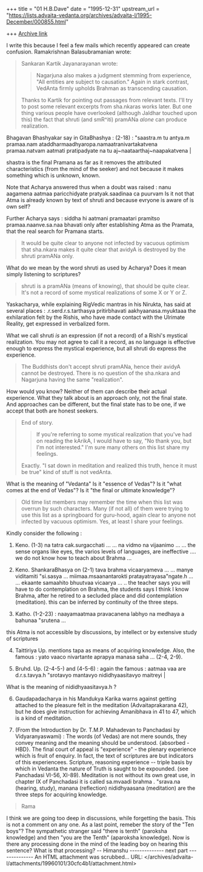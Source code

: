 +++
title = "01 H.B.Dave"
date = "1995-12-31"
upstream_url = "https://lists.advaita-vedanta.org/archives/advaita-l/1995-December/000855.html"

+++
[Archive link](https://lists.advaita-vedanta.org/archives/advaita-l/1995-December/000855.html)

I write this because I feel a few mails which recently appeared can
create confusion.
Ramakrishnan Balasubramanian wrote:

> Sankaran Kartik Jayanarayanan <kartik at ECE.UTEXAS.EDU> wrote:
>
> > Nagarjuna also makes a judgment stemming from experience, "All
> entities
> > are subject to causation." Again in stark contrast, VedAnta firmly
> upholds
> > Brahman as transcending causation.
>
> Thanks to Kartik for pointing out passages from relevant texts. I'll
> try to post some relevant excerpts from sha.nkaras works later. But
> one thing various people have overlooked (although Jaldhar touched
> upon this) the fact that shruti (and smR^iti) pramANa *alone* can
> produce realization.

Bhagavan Bhashyakar say in GitaBhashya : (2-18) :
"saastra.m tu antya.m  pramaa.nam
ataddharmaadhyaropa.namaatranivartakatvena pramaa.natvam aatmati
pratipadyate na tu aj~naataarthaj~naapakatvena |

shastra is the final Pramana as far as it removes the attributed
characteristics (from the mind of the seeker) and not because it makes
something which is unknown, known.

Note that Acharya answered thus when a doubt was raised :
nanu aagamena aatmaa paricchidyate pratyak.saadinaa ca puurvam
Is it not that Atma is already known by text of shruti and because
evryone is aware of is own self?

Further Acharya says :
siddha hi aatmani pramaatari pramitso pramaa.naanve.sa.naa bhavati
only after establishing Atma as the Pramata, that the real search for
Pramana starts.

> It would be quite clear to anyone not infected by
> vacuous optimism that sha.nkara makes it quite clear that avidyA is
> destroyed by the shruti pramANa only.

What do we mean by the word shruti as used by Acharya? Does it mean
simply listening to scriptures?

>

> shruti is a pramANa (means of
> knowing), that should be quite clear. It's not a record of some
> mystical realizations of some X or Y or Z.

Yaskacharya,  while explaining RigVedic mantras in his Nirukta,  has said
at several places :
.r.serd.r.s.tarthasya pritirbhavati aakhyaanasa.myuktaaa
the exhilaration felt by the Rishis, who have made contact with the
Ulrimate Reality, get expressed in verbalized form.

What we call shruti *is* an expression (if not a record) of a Rishi's
mystical realization. You may not agree to call it a record, as no
language is effective enough to express the mystical experience, but all
shruti do express the experience.


> The Buddhists don't accept
> shruti pramANa, hence their avidyA cannot be destroyed. There is no
> question of the sha.nkara and Nagarjuna having the same "realization".

How would you know? Neither of them can describe their actual experience.
What they talk about is an approach only, not the final state. And
approaches can be different, but the final state has to be one, if we
accept that both are honest seekers.

>
> End of story.
>
> > If you're referring to some mystical realization that you've had on
> > reading the kArikA, I would have to say, "No thank you, but I'm not
> > interested." I'm sure many others on this list share my feelings.
>
> Exactly. "I sat down in meditation and realized this truth, hence it
> must be true" kind of stuff is not vedAnta.

What is the meaning of "Vedanta" Is it "essence of Vedas"? Is it "what
comes at the end of Vedas"? Is it "the final or ultimate knowledge"?

> Old time list members may
> remember the time when this list was overrun by such characters. Many
> (if not all) of them were trying to use this list as a springboard for
> guru-hood, again clear to anyone not infected by vacuous optimism.
> Yes, at least I share your feelings.

Kindly consider the following :
1.  Keno. (1-3) na tatra cak.surgacchati  ... ...  na vidmo na vijaanimo
... ...
the sense organs like eyes, the varios levels of languages, are
ineffective .... we do not know how to teach about Brahma ...

2.  Keno. ShankaraBhasya on (2-1) tava brahma vicaaryameva  ... ... manye
viditamiti "si.sasya  ... miimaa.msaanantarokti  pratayatrayasa"ngate.h
... ... ekaante samaahito bhuutvaa vicaarya ... ..
the teacher says you will have to do contemplation on Brahma, the
students says I think I know Brahma, after he retired to a secluded place
and did contemplation (meditation). this can be inferred by continuity of
the three steps.

3.  Katho. (1-2-23) :
naayamaatmaa pravacanena labhyo na medhaya a bahunaa "srutena ...

this Atma is not accessible by discussions, by intellect or by extensive
study of scriptures

4. Taittiriya Up. mentions tapa as means of acquiring knowledge. Also,
the famous :
yato vaaco nivartante aprapya manasa saha ... (2-4, 2-9).

5.  Bruhd. Up. (2-4-5-) and (4-5-6) : again the famous :
aatmaa  vaa are  d.r.s.tavya.h "srotavyo mantavyo nididhyaasitavyo
maitreyi |

What is the meaning of nididhyaasitavya.h  ?

6. Gaudapadacharya in his Mandukya Karika warns against getting attached
to the pleasure felt in the meditation (Advaitaprakarana 42), but he does
give instruction for achieving Amanibhava in 41 to 47, which is a kind of
meditation.

7. (From the Introduction  by Dr. T.M.P. Mahadevan to Panchadasi by
Vidyaranyaswami) :
The words (of Vedas) are not mere sounds, they convey meaning and the
meaning should be understood. {absorbed - HBD}. The final court of appeal
is "experience" - the plenary experience which is fruit of enquiry. In
fact, the text of scriptures are but indicators of this experiencees.
Scripture, reasoning experience -- triple basis by which  in Vedanta the
nature of Truth is saught to be expounded. (see Panchadasi VI-56, XI-89).
Meditation is not without its own great use, in chapter IX of Panchadasi
it is called   sa.mvaadi brahma .
"srava.na (hearing, study), manana (reflection) nididhyaasana
(meditation) are the three steps for acquiring knowledge.

>
> Rama

I think we are going too deep in discussions, while forgetting the basis.
This is not a comment on any one. As a last point, remeber the story of
the "Ten boys"? The sympathetic stranger said "there is tenth" (paroksha
knowledge) and then "you are the Tenth" (aparoksha knowledge). Now is
there any processing done in the mind of the leading boy on hearing this
sentence? What is that processing?
-- Himanshu
-------------- next part --------------
An HTML attachment was scrubbed...
URL: </archives/advaita-l/attachments/19960101/30cfc4b1/attachment.html>
